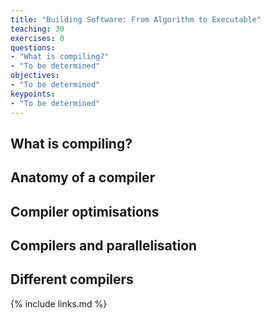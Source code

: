 ```yaml
---
title: "Building Software: From Algorithm to Executable"
teaching: 30
exercises: 0
questions:
- "What is compiling?"
- "To be determined"
objectives:
- "To be determined"
keypoints:
- "To be determined"
---
```


## What is compiling?

## Anatomy of a compiler

## Compiler optimisations

## Compilers and parallelisation

## Different compilers

{% include links.md %}

